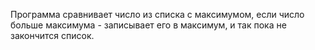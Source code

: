 Программа сравнивает число из списка с максимумом, если число больше максимума - записывает его в максимум, и так пока не закончится список.
